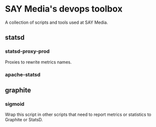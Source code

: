 # SAY Media's devops toolbox

A collection of scripts and tools used at SAY Media.

## statsd

### statsd-proxy-prod

Proxies to rewrite metrics names.

### apache-statsd

## graphite

### sigmoid

Wrap this script in other scripts that need to report metrics or statistics to Graphite or StatsD.
